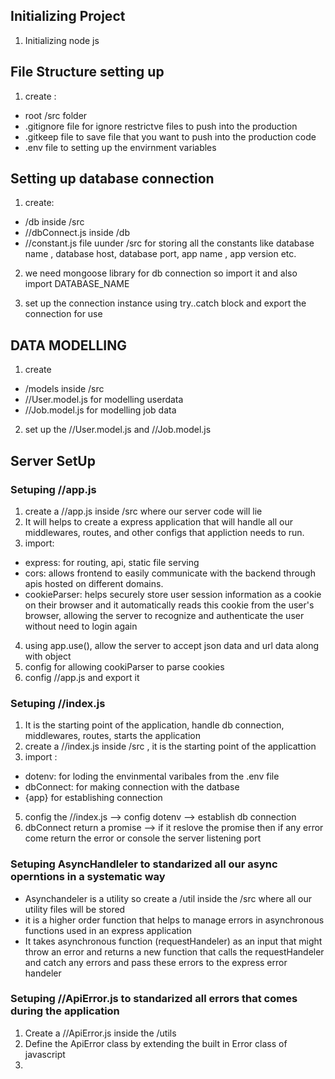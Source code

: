 ## Initializing Project
1. Initializing node js 


## File Structure setting up

1. create :
- root /src folder 
- .gitignore file for ignore restrictve files to push into the production
- .gitkeep file to save file that you want to push into the production code
- .env file to setting up the envirnment variables


## Setting up database connection
1. create: 
- /db inside /src
- //dbConnect.js inside /db
- //constant.js file uunder /src for storing all the constants like database name , database host, database port, app name , app version etc.

2. we need mongoose library for db connection so import it and also import DATABASE_NAME

3. set up the connection instance using try..catch block and export the connection for use


## DATA MODELLING
1. create 
- /models inside /src
- //User.model.js for modelling userdata
- //Job.model.js for modelling job data

2. set up the //User.model.js and //Job.model.js

## Server SetUp

### Setuping //app.js
1. create a //app.js inside /src where our server code will lie
2. It will helps to create a express application that will handle all our middlewares, routes, and other configs that appliction needs to run.
3. import:
- express: for routing, api, static file serving
- cors: allows frontend to easily communicate with the backend through apis hosted on different domains.
- cookieParser: helps securely store user session information as a cookie on their browser and it automatically reads this cookie from the user's browser, allowing the server to recognize and authenticate the user without need to login again
4. using app.use(), allow the server to accept json data and url data along with object
5. config for allowing cookiParser to parse cookies
6. config //app.js and export it

### Setuping //index.js

1. It is the starting point of the application, handle db connection, middlewares, routes, starts the application
2. create a //index.js inside /src , it is the starting point of the applicattion
3. import :
- dotenv: for loding the envinmental varibales from the .env file
- dbConnect: for making connection with the datbase
- {app} for establishing connection
5. config the //index.js --> config dotenv --> establish db connection
6. dbConnect return a promise --> if it reslove the promise then if any error come return the error or console the server listening port 

### Setuping AsyncHandleler to standarized all our async operntions in a systematic way

-  Asynchandeler is a utility so create a /util inside the /src where all our utility files will be stored
- it is a higher order function that helps to manage errors in asynchronous functions used in an express application
- It takes  asynchronous function (requestHandeler) as an input that might throw an error and returns a new function that calls the requestHandeler and catch any errors and pass these errors to the express error handeler


### Setuping //ApiError.js to standarized all errors that comes during the application

1. Create a //ApiError.js inside the /utils
2. Define the ApiError class by extending the built in Error class of javascript
3. 
  
